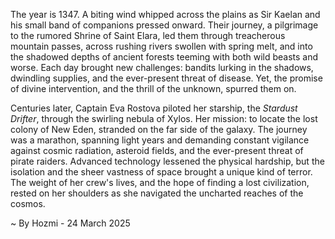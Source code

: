 
The year is 1347.  A biting wind whipped across the plains as Sir Kaelan and his small band of companions pressed onward. Their journey, a pilgrimage to the rumored Shrine of Saint Elara, led them through treacherous mountain passes, across rushing rivers swollen with spring melt, and into the shadowed depths of ancient forests teeming with both wild beasts and worse.  Each day brought new challenges: bandits lurking in the shadows, dwindling supplies, and the ever-present threat of disease. Yet, the promise of divine intervention, and the thrill of the unknown, spurred them on.


Centuries later, Captain Eva Rostova piloted her starship, the *Stardust Drifter*, through the swirling nebula of Xylos.  Her mission: to locate the lost colony of New Eden, stranded on the far side of the galaxy.  The journey was a marathon, spanning light years and demanding constant vigilance against cosmic radiation, asteroid fields, and the ever-present threat of pirate raiders.  Advanced technology lessened the physical hardship, but the isolation and the sheer vastness of space brought a unique kind of terror.  The weight of her crew's lives, and the hope of finding a lost civilization, rested on her shoulders as she navigated the uncharted reaches of the cosmos.

~ By Hozmi - 24 March 2025

